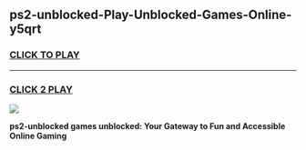 
## ps2-unblocked-Play-Unblocked-Games-Online-y5qrt
<h3>
<a href="https://premium76.site?title=ps2-unblocked&ref=25A">CLICK TO PLAY</a></h3>
<hr>

<h3>
<a href="https://premium76.site?title=ps2-unblocked&ref=25A">CLICK 2 PLAY</a>
  
</h3>

<a href="https://premium76.site?title=ps2-unblocked&ref=25A"><img src="https://clearcache.store/games.png"></a>


**ps2-unblocked games unblocked: Your Gateway to Fun and Accessible Online Gaming**
